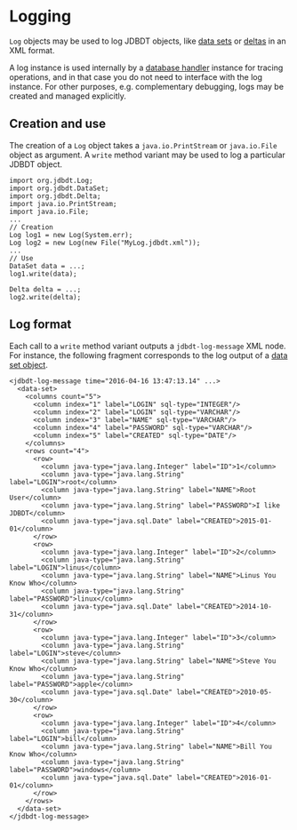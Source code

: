 
# Logging

`Log` objects may be used to log JDBDT objects, like [data sets](DataSets.html) or [deltas](DBAssertions.html#Deltas) in an XML format.

A log instance is used internally by a [database handler](DB.html#Logging) instance for tracing operations, and in that case you do not need to interface with the log instance.
For other purposes, e.g. complementary debugging, logs may be created and managed explicitly.

## Creation and use

The creation of a `Log` object takes a `java.io.PrintStream` or `java.io.File` object as argument. A `write` method variant may be used to log a particular JDBDT object.

	import org.jdbdt.Log;
	import org.jdbdt.DataSet;
	import org.jdbdt.Delta;
	import java.io.PrintStream;
	import java.io.File;
	...
	// Creation
	Log log1 = new Log(System.err);
	Log log2 = new Log(new File("MyLog.jdbdt.xml"));
	...
	// Use
	DataSet data = ...;
	log1.write(data);
	
	Delta delta = ...;
	log2.write(delta);
	
## Log format

Each call to a `write` method variant outputs a `jdbdt-log-message` XML node. For instance, the following fragment corresponds to the log output of a [data set object](DataSets.html).

	<jdbdt-log-message time="2016-04-16 13:47:13.14" ...>
	  <data-set>
	    <columns count="5">
	      <column index="1" label="LOGIN" sql-type="INTEGER"/>
	      <column index="2" label="LOGIN" sql-type="VARCHAR"/>
	      <column index="3" label="NAME" sql-type="VARCHAR"/>
	      <column index="4" label="PASSWORD" sql-type="VARCHAR"/>
	      <column index="5" label="CREATED" sql-type="DATE"/>
	    </columns>
	    <rows count="4">
	      <row>
	        <column java-type="java.lang.Integer" label="ID">1</column>
    	    <column java-type="java.lang.String" label="LOGIN">root</column>
	        <column java-type="java.lang.String" label="NAME">Root User</column>
	        <column java-type="java.lang.String" label="PASSWORD">I like JDBDT</column>
	        <column java-type="java.sql.Date" label="CREATED">2015-01-01</column>
	      </row>
	      <row>
	        <column java-type="java.lang.Integer" label="ID">2</column>
    	    <column java-type="java.lang.String" label="LOGIN">linus</column>
	        <column java-type="java.lang.String" label="NAME">Linus You Know Who</column>
	        <column java-type="java.lang.String" label="PASSWORD">linux</column>
	        <column java-type="java.sql.Date" label="CREATED">2014-10-31</column>
	      </row>
	      <row>
	        <column java-type="java.lang.Integer" label="ID">3</column>
    	    <column java-type="java.lang.String" label="LOGIN">steve</column>
	        <column java-type="java.lang.String" label="NAME">Steve You Know Who</column>
	        <column java-type="java.lang.String" label="PASSWORD">apple</column>
	        <column java-type="java.sql.Date" label="CREATED">2010-05-30</column>
	      </row>
	      <row>
	        <column java-type="java.lang.Integer" label="ID">4</column>
    	    <column java-type="java.lang.String" label="LOGIN">bill</column>
	        <column java-type="java.lang.String" label="NAME">Bill You Know Who</column>
	        <column java-type="java.lang.String" label="PASSWORD">windows</column>
	        <column java-type="java.sql.Date" label="CREATED">2016-01-01</column>
	      </row>
	    </rows>
	  </data-set>
	</jdbdt-log-message>

